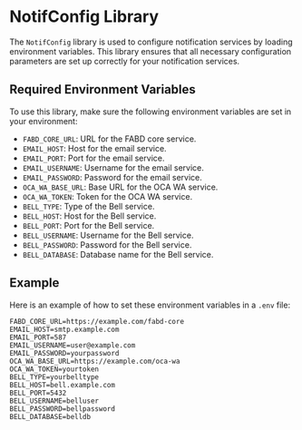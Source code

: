 # NotifConfig Library

The `NotifConfig` library is used to configure notification services by loading environment variables. This library ensures that all necessary configuration parameters are set up correctly for your notification services.

## Required Environment Variables

To use this library, make sure the following environment variables are set in your environment:

- `FABD_CORE_URL`: URL for the FABD core service.
- `EMAIL_HOST`: Host for the email service.
- `EMAIL_PORT`: Port for the email service.
- `EMAIL_USERNAME`: Username for the email service.
- `EMAIL_PASSWORD`: Password for the email service.
- `OCA_WA_BASE_URL`: Base URL for the OCA WA service.
- `OCA_WA_TOKEN`: Token for the OCA WA service.
- `BELL_TYPE`: Type of the Bell service.
- `BELL_HOST`: Host for the Bell service.
- `BELL_PORT`: Port for the Bell service.
- `BELL_USERNAME`: Username for the Bell service.
- `BELL_PASSWORD`: Password for the Bell service.
- `BELL_DATABASE`: Database name for the Bell service.

## Example

Here is an example of how to set these environment variables in a `.env` file:

```env
FABD_CORE_URL=https://example.com/fabd-core
EMAIL_HOST=smtp.example.com
EMAIL_PORT=587
EMAIL_USERNAME=user@example.com
EMAIL_PASSWORD=yourpassword
OCA_WA_BASE_URL=https://example.com/oca-wa
OCA_WA_TOKEN=yourtoken
BELL_TYPE=yourbelltype
BELL_HOST=bell.example.com
BELL_PORT=5432
BELL_USERNAME=belluser
BELL_PASSWORD=bellpassword
BELL_DATABASE=belldb